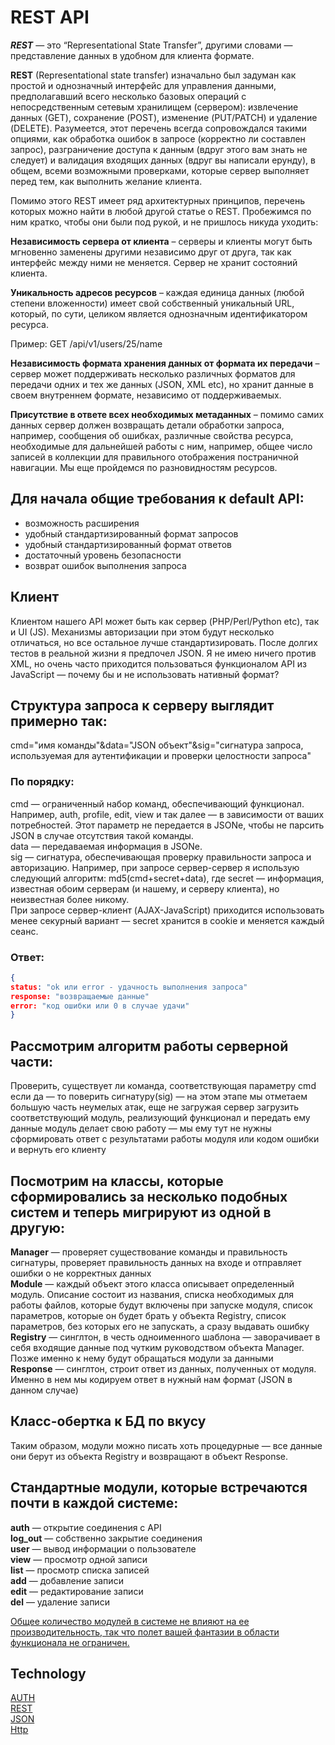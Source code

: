 # REST API

***REST*** — это “Representational State Transfer”, другими словами — представление данных в удобном для клиента формате.

**REST** (Representational state transfer) изначально был задуман как простой и однозначный интерфейс для управления данными, предполагавший всего несколько базовых операций с непосредственным сетевым хранилищем (сервером): извлечение данных (GET), сохранение (POST), изменение (PUT/PATCH) и удаление (DELETE). Разумеется, этот перечень всегда сопровождался такими опциями, как обработка ошибок в запросе (корректно ли составлен запрос), разграничение доступа к данным (вдруг этого вам знать не следует) и валидация входящих данных (вдруг вы написали ерунду), в общем, всеми возможными проверками, которые сервер выполняет перед тем, как выполнить желание клиента.

Помимо этого REST имеет ряд архитектурных принципов, перечень которых можно найти в любой другой статье о REST. Пробежимся по ним кратко, чтобы они были под рукой, и не пришлось никуда уходить:

**Независимость сервера от клиента** – серверы и клиенты могут быть мгновенно заменены другими независимо друг от друга, так как интерфейс между ними не меняется. Сервер не хранит состояний клиента.

**Уникальность адресов ресурсов** – каждая единица данных (любой степени вложенности) имеет свой собственный уникальный URL, который, по сути, целиком является однозначным идентификатором ресурса.

Пример: GET /api/v1/users/25/name

**Независимость формата хранения данных от формата их передачи** – сервер может поддерживать несколько различных форматов для передачи одних и тех же данных (JSON, XML etc), но хранит данные в своем внутреннем формате, независимо от поддерживаемых.

**Присутствие в ответе всех необходимых метаданных** – помимо самих данных сервер должен возвращать детали обработки запроса, например, сообщения об ошибках, различные свойства ресурса, необходимые для дальнейшей работы с ним, например, общее число записей в коллекции для правильного отображения постраничной навигации. Мы еще пройдемся по разновидностям ресурсов.

## Для начала общие требования к default API:
* возможность расширения   
* удобный стандартизированный формат запросов   
* удобный стандартизированный формат ответов   
* достаточный уровень безопасности   
* возврат ошибок выполнения запроса    

## Клиент
Клиентом нашего API может быть как сервер (PHP/Perl/Python etс), так и UI (JS). Механизмы авторизации при этом будут несколько отличаться, но все остальное лучше стандартизировать.
После долгих тестов в реальной жизни я предпочел JSON. Я не имею ничего против XML, но очень часто приходится пользоваться функционалом API из JavaScript — почему бы и не использовать нативный формат?


## Структура запроса к серверу выглядит примерно так:
cmd="имя команды"&data="JSON объект"&sig="сигнатура запроса, используемая для аутентификации и проверки целостности запроса"

### По порядку:
cmd — ограниченный набор команд, обеспечивающий функционал. Например, auth, profile, edit, view и так далее — в зависимости от ваших потребностей. Этот параметр не передается в JSONе, чтобы не парсить JSON в случае отсутствия такой команды.    
data — передаваемая информация в JSONе.    
sig — сигнатура, обеспечивающая проверку правильности запроса и авторизацию. Например, при запросе сервер-сервер я использую следующий алгоритм: md5(cmd+secret+data), где secret — информация, известная обоим серверам (и нашему, и серверу клиента), но неизвестная более никому.    
При запросе сервер-клиент (AJAX-JavaScript) приходится использовать менее секурный вариант — secret хранится в cookie и меняется каждый сеанс.  


### Ответ:
```Json
{
status: "ok или error - удачность выполнения запроса"
response: "возвращаемые данные"
error: "код ошибки или 0 в случае удачи"
}
```

## Рассмотрим алгоритм работы серверной части:
Проверить, существует ли команда, соответствующая параметру cmd если да — то поверить сигнатуру(sig) — на этом этапе мы отметаем большую часть неумелых атак, еще не загружая сервер загрузить соответствующий модуль, реализующий функционал и передать ему данные
модуль делает свою работу — мы ему тут не нужны сформировать ответ с результатами работы модуля или кодом ошибки и вернуть его клиенту


## Посмотрим на классы, которые сформировались за несколько подобных систем и теперь мигрируют из одной в другую:

**Manager** — проверяет существование команды и правильность сигнатуры, проверяет правильность данных на входе и отправляет ошибки о не корректных данных   
**Module** — каждый объект этого класса описывает определенный модуль. Описание состоит из названия, списка необходимых для работы файлов, которые будут включены при запуске модуля, список параметров, которые он будет брать у объекта Registry, список параметров, без которых его не запускать, а сразу выдавать ошибку   
**Registry** — синглтон, в честь одноименного шаблона — заворачивает в себя входящие данные под чутким руководством объекта Manager. Позже именно к нему будут обращаться модули за данными   
**Response** — синглтон, строит ответ из данных, полученных от модуля. Именно в нем мы кодируем ответ в нужный нам формат (JSON в данном случае)   

## Класс-обертка к БД по вкусу
Таким образом, модули можно писать хоть процедурные — все данные они берут из объекта Registry и возвращают в объект Response.

## Стандартные модули, которые встречаются почти в каждой системе:
**auth** — открытие соединения с API   
**log_out** — собственно закрытие соединения   
**user** — вывод информации о пользователе   
**view** — просмотр одной записи   
**list** — просмотр списка записей   
**add** — добавление записи   
**edit** — редактирование записи   
**del** — удаление записи   


[Общее количество модулей в системе не влияют на ее производительность, так что полет вашей фантазии в области функционала не ограничен.](https://habrahabr.ru/post/108973/)  

## Technology
[AUTH](https://developers.google.com/identity/protocols/OAuth2)   
[REST](https://en.wikipedia.org/wiki/Representational_state_transfer#Applied_to_web_services)   
[JSON](https://en.wikipedia.org/wiki/JSON)   
[Http](https://www.w3.org/Protocols/rfc2616/rfc2616.html)  
